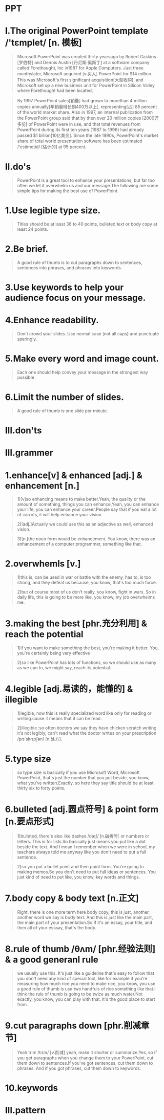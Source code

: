 # PPT
# I.The original PowerPoint template /'tɛmplet/ [n. 模板]
> Microsoft PowerPoint was created thirty yearsago by Robert Gaskins [罗伯特] and Dennis Austin [丹尼斯·奥斯丁] at a software company called Forethought, Inc in1987 for Apple Computers. Just three monthslater, Microsoft acquired [v.买入] PowerPoint for $14 million. This was Microsoft's first significant acquisition[大型收购], and Microsoft set up a new business unit for PowerPoint in Silicon Valley where Forethought had been located.

> By 1997 PowerPoint sales[销量] had grown to morethan 4 million copies annually[年销量增长到400万以上], representing[占] 85 percent of the world market share. Also in 1997, an internal publication from the PowerPoint group said that by then over 20 million copies [2000万多份] of PowerPoint were in use, and that total revenues from PowerPoint during its first ten years (1987 to 1996) had already passed $1 billion[10亿美金]. Since the late 1990s, PowerPoint's market share of total world presentation software has been estimated /'estimetid/ [估计的] at 95 percent.

# II.do's
> PowerPoint is a great tool to enhance your presentations, but far too often we let it overwhelm us and our message.The following are some simple tips for making the best use of PowerPoint.

# 1.Use legible type size. 
> Titles should be at least 36 to 40 points, bulleted text or body copy at least 24 points.

# 2.Be brief.
> A good rule of thumb is to cut paragraphs down to sentences, sentences into phrases, and phrases into keywords.

# 3.Use keywords to help your audience focus on your message.

# 4.Enhance readability.
> Don't crowd your slides. Use normal case (not all caps) and punctuate sparingly.

# 5.Make every word and image count. 
> Each one should help convey your message in the strongest way possible .

# 6.Limit the number of slides.
> A good rule of thumb is one slide per minute.

# III.don'ts




# III.grammer
# 1.enhance[v] & enhanced [adj.] & enhancement [n.]
> 1)[v]so enhancing means to make better.Yeah, the quality or the amount of something, things you can enhance,Yeah, you can enhance your life, you can enhance your career.People say that if you eat a lot of carrots, it will help enhance your vision.

> 2)[adj.]Actually we could use this as an adjective as well, enhanced vision.

> 3)[n.]the noun form would be enhancement. You know, there was an enhancement of a computer programmer, something like that.

# 2.overwhemls [v.]
> 1)this is, can be used in war or battle with the enemy, has to, is too strong, and they defeat us because, you know, that's too much force.

> 2)but of course most of us don't really, you know, fight in wars. So in daily life, this is going to be more like, you know, my job overwhelms me.

# 3.making the best [phr.充分利用] & reach the potential
> 1)if you want to make something the best, you're making it better. You, you're certainly being very effective

> 2)so like PowerPoint has lots of functions, so we should use as many as we can to, we might say, reach its potential.

# 4.legible [adj.易读的，能懂的] & illegible 
> 1)legible, now this is really specialized word like only for reading or writing.cause it means that it can be read.

> 2)illegible :so often doctors we say they have chicken scratch writing it's not legibly, can't read what the doctor writes on your prescription /prɪ'skrɪpʃən/ [n.处方].

# 5.type size
> so type size is basically if you use Microsoft Word, Microsoft PowerPoint, that's just the number that you put beside, you know, what you've written.Exactly, so here they say title should be at least thirty six to forty points.

# 6.bulleted [adj.圆点符号] & point form [n.要点形式]
> 1)bulleted, there's also like dashes /dæʃ/ [n.破折号] or numbers or letters. This is for lists.So basically just means you put like a dot beside the text. And I mean I remember when we were in school, my teachers always told me anyway like you don't need to put a full sentence.

> 2)so you put a bullet point and then point form. You're going to making memos.So you don't need to put full ideas or sentences. You just kind of need to put like, you know, key words and things.

# 7.body copy & body text [n.正文]
> Right, there is one more term here body copy, this is just, another, another word we say is body text. And this is just like the main part, the main part of your presentation.So if it's an essay, your title, and then all of your esssay, that's the body.

# 8.rule of thumb /θʌm/ [phr.经验法则] & a good generanl rule
> we usually use this. It's just like a guideline that's easy to follow that you don't need any kind of special tool, like for example if you're measuring how much rice you need to make rice, you know, you use a good rule of thumb is use two handfuls of rice something like that.I think the rule of thumb is going to be twice as much water.Not exactly, you know, you can play with that. It's the good place to start from.

# 9.cut paragraphs down [phr.削减章节]
> Yeah trim /trɪm/ [v.削减] yeah, make it shorter or summarize.Yes, so if you get paragraphs when you change them to your PowerPoint, cut them down to sentences.If you've got sentences, cut them down to phrases. And if you got phrases, cut them down to keywords.

# 10.keywords
> 









# III.pattern














